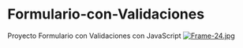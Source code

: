 # Formulario-con-Validaciones
Proyecto Formulario con Validaciones con JavaScript 
[![Frame-24.jpg](https://i.postimg.cc/6QXt5K63/Frame-24.jpg)](https://postimg.cc/k2fkfkb3)
